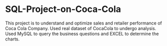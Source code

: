 # SQL-Project-on-Coca-Cola
This project is to understand and optimize sales and retailer performance of Coca Cola Company.
Used real dataset of CocaCola to undergo analysis.
Used MySQL to query the business questions and EXCEL to determine the charts.
